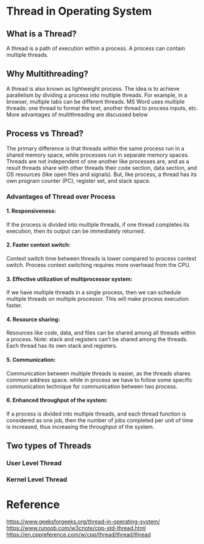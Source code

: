 # Thread in Operating System
## What is a Thread?  
A thread is a path of execution within a process. 
A process can contain multiple threads.

## Why Multithreading?
A thread is also known as lightweight process. The idea is to achieve parallelism by 
dividing a process into multiple threads. For example, in a browser, multiple tabs can be different threads. 
MS Word uses multiple threads: one thread to format the text, another thread to process inputs, etc. 
More advantages of multithreading are discussed below

## Process vs Thread?
The primary difference is that threads within the same process run in a shared memory space, 
while processes run in separate memory spaces.  
Threads are not independent of one another like processes are, and as a result 
threads share with other threads their code section, data section, and OS resources (like open files and signals). 
But, like process, a thread has its own program counter (PC), register set, and stack space.

### Advantages of Thread over Process
#### 1. Responsiveness:  
If the process is divided into multiple threads, 
if one thread completes its execution, then its output can be immediately returned.

#### 2. Faster context switch:   
Context switch time between threads is lower compared to process context switch. 
Process context switching requires more overhead from the CPU.

#### 3. Effective utilization of multiprocessor system: 
If we have multiple threads in a single process, then we can schedule multiple threads 
on multiple processor. This will make process execution faster.

#### 4. Resource sharing: 
Resources like code, data, and files can be shared among all threads within a process.
Note: stack and registers can’t be shared among the threads. Each thread has its own stack and registers.

#### 5. Communication: 
Communication between multiple threads is easier, as the threads shares common address space. 
while in process we have to follow some specific communication technique for communication between two process.

#### 6. Enhanced throughput of the system: 
If a process is divided into multiple threads, and each thread function is considered as one job, 
then the number of jobs completed per unit of time is increased, thus increasing the throughput of the system.

## Two types of Threads
### User Level Thread  
### Kernel Level Thread  


# Reference
https://www.geeksforgeeks.org/thread-in-operating-system/  
https://www.runoob.com/w3cnote/cpp-std-thread.html  
https://en.cppreference.com/w/cpp/thread/thread/thread  
